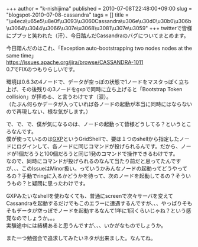 +++
author = "k-nishijima"
published = 2010-07-08T22:48:00+09:00
slug = "blogspot-2010-07-08-cassandra"
tags = []
title = "\u4eca\u65e5\u8e0f\u3093\u3060Cassandra\u306e\u30d0\u30b0\u306b\u3064\u3044\u3066\u307e\u3068\u3081\u307e\u3059"
+++
twitterで皆様にププッと笑われた（汗）、今日踏んだCassandraのバグについてまとめます。  
  
今日踏んだのはこれ、「Exception auto-bootstrapping two nodes nodes at
the same time」  
<https://issues.apache.org/jira/browse/CASSANDRA-1011>  
0.7でFIXのつもりらしいです。  
  
環境は0.6.3の4ノードで、データが空っぽの状態で1ノードをマスタっぽく立ち上げ、その後残りの3ノードをgxpで同時に立ち上げると「Bootstrap
Token collision」が拝める、と言うわけです（涙）。  
（たぶん何らかデータが入っていれば各ノードの起動が本当に同時にはならないので再現しない、様な気がします。）  
  
で、で、で、僕が気になるのは、ノードの起動って皆様どうしてる？というところなんです。  
僕が使っているのは[GXP](http://www.logos.ic.i.u-tokyo.ac.jp/gxp/index.php?FrontPage)というGridShellで、要は１つのshellから指定したノードにログインして、各ノードに同じコマンドが投げられるんです。だから、ノードが1個だろうと100個だろうと同じ1発のコマンドで操作できるわけです。  
なので、同時にコマンドが投げられるのなんて当たり前だと思ってたんですが、、、このIssueはMinor扱い。っていうかみんなノードの起動ってどうやってるの？手動でringに入るかどうかを待って、次のノードを起動してるの？そういうもの？と疑問に思ったわけです。  
  
GXPみたいなshellを使わなくても、普通にscreenで次々サーバを変えてCassandraを起動するだけでもこのエラーに遭遇するんですが、、、やっぱりそもそもデータが空っぽでノードを起動するなんて1年に1回くらいじゃね？という感覚なのでしょうか。。。  
実験途中には結構あると思うんですが、、、いかがなものでしょうか。  
  
また一つ勉強会で追求してみたいネタが出来ました。なんてね。
